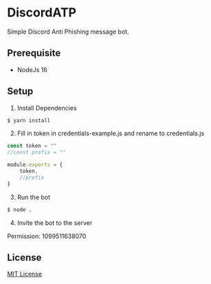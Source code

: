 # DiscordATP

Simple Discord Anti Phishing message bot.

## Prerequisite

* NodeJs 16


## Setup

1. Install Dependencies

```bash
$ yarn install
```

2. Fill in token in credentials-example.js and rename to credentials.js

```js
const token = ""
//const prefix = ""

module.exports = {
    token,
    //prefix
}

```

3. Run the bot

```bash
$ node .
```

4. Invite the bot to the server

Permission: 1099511638070

## License

[MIT License](https://github.com/gxjakkap/discordatp/blob/main/LICENSE)